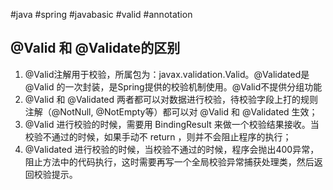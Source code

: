 #java #spring #javabasic #valid #annotation

## @Valid 和 @Validate的区别

1. @Valid注解用于校验，所属包为：javax.validation.Valid。@Validated是@Valid 的一次封装，是Spring提供的校验机制使用。@Valid不提供分组功能
2. @Valid 和 @Validated 两者都可以对数据进行校验，待校验字段上打的规则注解（@NotNull, @NotEmpty等）都可以对 @Valid 和 @Validated 生效；
3. @Valid 进行校验的时候，需要用 BindingResult 来做一个校验结果接收。当校验不通过的时候，如果手动不 return ，则并不会阻止程序的执行；
4. @Validated 进行校验的时候，当校验不通过的时候，程序会抛出400异常，阻止方法中的代码执行，这时需要再写一个全局校验异常捕获处理类，然后返回校验提示。
